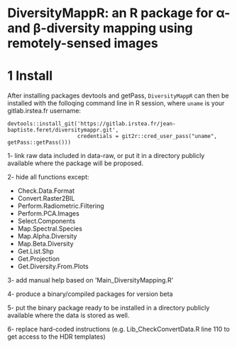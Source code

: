 # DiversityMappR: an R package for α- and β-diversity mapping using remotely-sensed images

# 1 Install
After installing packages devtools and getPass, `DiversityMappR` can then be installed with the folloqing command line in R session, where `uname` is your gitlab.irstea.fr username:
```
devtools::install_git('https://gitlab.irstea.fr/jean-baptiste.feret/diversitymappr.git',
                      credentials = git2r::cred_user_pass("uname", getPass::getPass()))
```

1- link raw data included in data-raw, or put it in a directory publicly available where the package will be proposed.

2- hide all functions except:
- Check.Data.Format
- Convert.Raster2BIL
- Perform.Radiometric.Filtering
- Perform.PCA.Images
- Select.Components
- Map.Spectral.Species
- Map.Alpha.Diversity
- Map.Beta.Diversity
- Get.List.Shp
- Get.Projection
- Get.Diversity.From.Plots

3- add manual help based on 'Main_DiversityMapping.R'

4- produce a binary/compiled packages for version beta

5- put the binary package ready to be installed in a directory publicly available where the data is stored as well.

6- replace hard-coded instructions (e.g. Lib_CheckConvertData.R line 110 to get access to the HDR templates)
